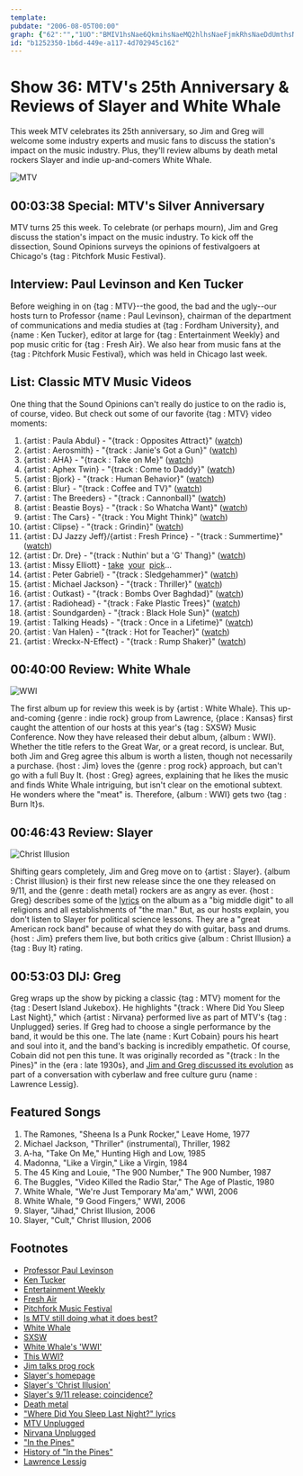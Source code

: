 ```yaml
---
template: 
pubdate: "2006-08-05T00:00"
graph: {"62":"","1UO":"BMIV1hsNae6QkmihsNaeMQ2hlhsNaeFjmkRhsNaeDdUmthsNae6QkmiDdUmtX6cfdgMit6BHm1GgMit6","25V":"7MsUbzwOlK7MsUbUkCVK97qipBHm1G97qipX6cfd","2GF":"hV0Z9oeBUz6RfX3RbCKRRbCKRg8cEOg8cEOoeBUzg8cEOue6j56RfX3Ov6io"}
id: "b1252350-1b6d-449e-a117-4d702945c162"
---
```






# Show 36: MTV's 25th Anniversary & Reviews of Slayer and White Whale

This week MTV celebrates its 25th anniversary, so Jim and Greg will welcome some industry experts and music fans to discuss the station's impact on the music industry. Plus, they'll review albums by death metal rockers Slayer and indie up-and-comers White Whale.

![MTV](https://static.soundopinions.org/images/2006/mtv.jpg)



## 00:03:38 Special: MTV's Silver Anniversary

MTV turns 25 this week. To celebrate (or perhaps mourn), Jim and Greg discuss the station's impact on the music industry. To kick off the dissection, Sound Opinions surveys the opinions of festivalgoers at Chicago's {tag : Pitchfork Music Festival}.



## Interview: Paul Levinson and Ken Tucker

Before weighing in on {tag : MTV}--the good, the bad and the ugly--our hosts turn to Professor {name : Paul Levinson}, chairman of the department of communications and media studies at {tag : Fordham University}, and {name : Ken Tucker}, editor at large for {tag : Entertainment Weekly} and pop music critic for {tag : Fresh Air}. We also hear from music fans at the {tag : Pitchfork Music Festival}, which was held in Chicago last week.



## List: Classic MTV Music Videos

One thing that the Sound Opinions can't really do justice to on the radio is, of course, video. But check out some of our favorite {tag : MTV} video moments:

1. {artist : Paula Abdul} - "{track : Opposites Attract}" ([watch](https://www.youtube.com/watch?v=xweiQukBM_k&feature=kp))
2. {artist : Aerosmith} - "{track : Janie's Got a Gun}" ([watch](https://www.youtube.com/watch?v=RqQn2ADZE1A&feature=kp))
3. {artist : AHA} - "{track : Take on Me}" ([watch](https://www.youtube.com/watch?v=djV11Xbc914&feature=kp))
4. {artist : Aphex Twin} - "{track : Come to Daddy}" ([watch](https://www.youtube.com/watch?v=h-9UvrLyj3k&feature=kp))
5. {artist : Bjork} - "{track : Human Behavior}" ([watch](https://www.youtube.com/watch?v=urrbhgC8PB0&feature=kp))
6. {artist : Blur} - "{track : Coffee and TV}" ([watch](http://vimeo.com/16342611))
7. {artist : The Breeders} - "{track : Cannonball}" ([watch](https://www.youtube.com/watch?v=eGXE7AF_sK4))
8. {artist : Beastie Boys} - "{track : So Whatcha Want}" ([watch](https://www.youtube.com/watch?v=ru3gH27Fn6E&feature=kp))
9. {artist : The Cars} - "{track : You Might Think}" ([watch](https://www.youtube.com/watch?v=3dOx510kyOs&feature=kp))
10. {artist : Clipse} - "{track : Grindin}" ([watch](https://www.youtube.com/watch?v=TjWAWcx4xdE&feature=kp))
11. {artist : DJ Jazzy Jeff}/{artist : Fresh Prince} - "{track : Summertime}" ([watch](https://www.youtube.com/watch?v=Kr0tTbTbmVA&feature=kp))
12. {artist : Dr. Dre} - "{track : Nuthin' but a 'G' Thang}" ([watch](https://www.youtube.com/watch?v=cp0ON1288zE))
13. {artist : Missy Elliott} - [take](https://www.youtube.com/watch?v=hHcyJPTTn9w)  [your](https://www.youtube.com/watch?v=pp1InSZrO1g&feature=kp)  [pick](https://www.youtube.com/watch?v=nYExg7T-MCM#t=52)...
14. {artist : Peter Gabriel} - "{track : Sledgehammer}" ([watch](https://www.youtube.com/watch?v=g93mz_eZ5N4&feature=kp))
15. {artist : Michael Jackson} - "{track : Thriller}" ([watch](https://www.youtube.com/watch?v=sOnqjkJTMaA))
16. {artist : Outkast} - "{track : Bombs Over Baghdad}" ([watch](https://www.youtube.com/watch?v=fVyVIsvQoaE))
17. {artist : Radiohead} - "{track : Fake Plastic Trees}" ([watch](https://www.youtube.com/watch?v=pKd06s1LNik&feature=kp))
18. {artist : Soundgarden} - "{track : Black Hole Sun}" ([watch](https://www.youtube.com/watch?v=3mbBbFH9fAg&feature=kp))
19. {artist : Talking Heads} - "{track : Once in a Lifetime}" ([watch](http://www.dailymotion.com/video/x12spb_talking-heads-once-in-a-lifetime_music))
20. {artist : Van Halen} - "{track : Hot for Teacher}" ([watch](https://www.youtube.com/watch?v=LetJHQ_V05o))
21. {artist : Wreckx-N-Effect} - "{track : Rump Shaker}" ([watch](https://www.youtube.com/watch?v=iKKONgfNONU&feature=kp))



## 00:40:00 Review: White Whale

![WWI](https://static.soundopinions.org/assets/36/1UO0.jpg)

The first album up for review this week is by {artist : White Whale}. This up-and-coming {genre : indie rock} group from Lawrence, {place : Kansas} first caught the attention of our hosts at this year's {tag : SXSW} Music Conference. Now they have released their debut album, {album : WWI}. Whether the title refers to the Great War, or a great record, is unclear. But, both Jim and Greg agree this album is worth a listen, though not necessarily a purchase. {host : Jim} loves the {genre : prog rock} approach, but can't go with a full Buy It. {host : Greg} agrees, explaining that he likes the music and finds White Whale intriguing, but isn't clear on the emotional subtext. He wonders where the "meat" is. Therefore, {album : WWI} gets two {tag : Burn It}s.



## 00:46:43 Review: Slayer

![Christ Illusion](https://static.soundopinions.org/assets/36/25V0.jpg)

Shifting gears completely, Jim and Greg move on to {artist : Slayer}. {album : Christ Illusion} is their first new release since the one they released on 9/11, and the {genre : death metal} rockers are as angry as ever. {host : Greg} describes some of the [lyrics](http://www.azlyrics.com/lyrics/slayer/darknessofchrist.html) on the album as a "big middle digit" to all religions and all establishments of "the man." But, as our hosts explain, you don't listen to Slayer for political science lessons. They are a "great American rock band" because of what they do with guitar, bass and drums. {host : Jim} prefers them live, but both critics give {album : Christ Illusion} a {tag : Buy It} rating.



## 00:53:03 DIJ: Greg

Greg wraps up the show by picking a classic {tag : MTV} moment for the {tag : Desert Island Jukebox}. He highlights "{track : Where Did You Sleep Last Night}," which {artist : Nirvana} performed live as part of MTV's {tag : Unplugged} series. If Greg had to choose a single performance by the band, it would be this one. The late {name : Kurt Cobain} pours his heart and soul into it, and the band's backing is incredibly empathetic. Of course, Cobain did not pen this tune. It was originally recorded as "{track : In the Pines}" in the {era : late 1930s}, and [Jim and Greg discussed its evolution](/show/12/) as part of a conversation with cyberlaw and free culture guru {name : Lawrence Lessig}.



## Featured Songs

1. The Ramones, "Sheena Is a Punk Rocker," Leave Home, 1977
2. Michael Jackson, "Thriller" (instrumental), Thriller, 1982
3. A-ha, "Take On Me," Hunting High and Low, 1985
4. Madonna, "Like a Virgin," Like a Virgin, 1984
5. The 45 King and Louie, "The 900 Number," The 900 Number, 1987
6. The Buggles, "Video Killed the Radio Star," The Age of Plastic, 1980
7. White Whale, "We're Just Temporary Ma'am," WWI, 2006
8. White Whale, "9 Good Fingers," WWI, 2006
9. Slayer, "Jihad," Christ Illusion, 2006
10. Slayer, "Cult," Christ Illusion, 2006



## Footnotes

- [Professor Paul Levinson](http://www.sff.net/people/paullevinson/)
- [Ken Tucker](http://www.kentucker.net/)
- [Entertainment Weekly](http://www.ew.com/)
- [Fresh Air](http://www.whyy.org/freshair/)
- [Pitchfork Music Festival](http://www.pitchforkmusicfestival.com/)
- [Is MTV still doing what it does best?](http://www.washingtonpost.com/wp-dyn/content/article/2006/07/31/AR2006073101296.html)
- [White Whale](http://www.allmusic.com/artist/white-whale-mn0000736662)
- [SXSW](http://sxsw.com/)
- [White Whale's 'WWI'](http://www.mergerecords.com/wwi)
- [This WWI?](http://www.pbs.org/greatwar/)
- [Jim talks prog rock](http://www.jimdero.com/OtherWritings/Other%20Prog.htm)
- [Slayer's homepage](http://www.slayer.net/)
- [Slayer's 'Christ Illusion'](http://www.amazon.com/exec/obidos/tg/detail/-/B000G75AE8?v=glance)
- [Slayer's 9/11 release: coincidence?](http://msgboard.snopes.com/message/ultimatebb.php?/ubb/get_topic/f/30/t/002707/p/1.html)
- [Death metal](http://en.wikipedia.org/wiki/Death_metal)
- ["Where Did You Sleep Last Night?" lyrics](http://www.lyricsfreak.com/n/nirvana/where+did+you+sleep+last+night_20101137.html)
- [MTV Unplugged](http://en.wikipedia.org/wiki/MTV_Unplugged)
- [Nirvana Unplugged](http://www.allmusic.com/album/mtv-unplugged-in-new-york-mw0000118886)
- ["In the Pines"](http://www.allmusic.com/song/in-the-pines-mt0028802138)
- [History of "In the Pines"](http://www.nirvanafreak.net/art/art49.shtml)
- [Lawrence Lessig](http://www.lessig.org/)